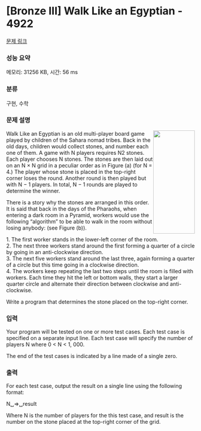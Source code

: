 # [Bronze III] Walk Like an Egyptian - 4922 

[문제 링크](https://www.acmicpc.net/problem/4922) 

### 성능 요약

메모리: 31256 KB, 시간: 56 ms

### 분류

구현, 수학

### 문제 설명

<p><img alt="" src="" style="float:right; height:276px; width:111px"></p>

<p>Walk Like an Egyptian is an old multi-player board game played by children of the Sahara nomad tribes. Back in the old days, children would collect stones, and number each one of them. A game with N players requires N2 stones. Each player chooses N stones. The stones are then laid out on an N × N grid in a peculiar order as in Figure (a) (for N = 4.) The player whose stone is placed in the top-right corner loses the round. Another round is then played but with N − 1 players. In total, N − 1 rounds are played to determine the winner.</p>

<p>There is a story why the stones are arranged in this order. It is said that back in the days of the Pharaohs, when entering a dark room in a Pyramid, workers would use the following “algorithm” to be able to walk in the room without losing anybody: (see Figure (b)).</p>

<p>1. The first worker stands in the lower-left corner of the room.<br>
2. The next three workers stand around the first forming a quarter of a circle by going in an anti-clockwise direction.<br>
3. The next five workers stand around the last three, again forming a quarter of a circle but this time going in a clockwise direction.<br>
4. The workers keep repeating the last two steps until the room is filled with workers. Each time they hit the left or bottom walls, they start a larger quarter circle and alternate their direction between clockwise and anti-clockwise.</p>

<p>Write a program that determines the stone placed on the top-right corner.</p>

### 입력 

 <p>Your program will be tested on one or more test cases. Each test case is specified on a separate input line. Each test case will specify the number of players N where 0 < N < 1, 000.</p>

<p>The end of the test cases is indicated by a line made of a single zero.</p>

### 출력 

 <p>For each test case, output the result on a single line using the following format:</p>

<p>N␣=>␣result</p>

<p>Where N is the number of players for the this test case, and result is the number on the stone placed at the top-right corner of the grid.</p>

